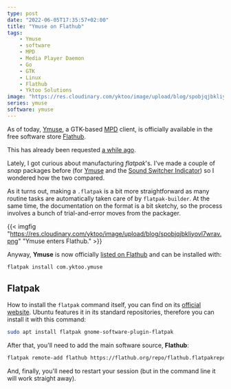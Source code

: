 ```yaml
---
type: post
date: "2022-06-05T17:35:57+02:00"
title: "Ymuse on Flathub"
tags:
    - Ymuse
    - software
    - MPD
    - Media Player Daemon
    - Go
    - GTK
    - Linux
    - Flathub
    - Yktoo Solutions
image: "https://res.cloudinary.com/yktoo/image/upload/blog/spobjqjbkliyovl7wrav.png"
series: ymuse
software: ymuse
---
```


As of today, [Ymuse](/software/ymuse), a GTK-based [MPD](https://www.musicpd.org/) client, is officially available in the free software store [Flathub](https://flathub.org/apps/details/com.yktoo.ymuse).

This has already been requested [a while ago](https://github.com/yktoo/ymuse/issues/12).

<!--more-->

Lately, I got curious about manufacturing *flatpak*'s. I've made a couple of *snap* packages before (for [Ymuse](/software/ymuse) and the [Sound Switcher Indicator](/software/sound-switcher-indicator)) so I wondered how the two compared.

As it turns out, making a `.flatpak` is a bit more straightforward as many routine tasks are automatically taken care of by `flatpak-builder`. At the same time, the documentation on the format is a bit sketchy, so the process involves a bunch of trial-and-error moves from the packager.

{{< imgfig "https://res.cloudinary.com/yktoo/image/upload/blog/spobjqjbkliyovl7wrav.png" "Ymuse enters Flathub." >}}

Anyway, **Ymuse** is now officially [listed on Flathub](https://github.com/flathub/com.yktoo.ymuse) and can be installed with:

```bash
flatpak install com.yktoo.ymuse
```

## Flatpak

How to install the `flatpak` command itself, you can find on its [official website](https://flatpak.org/setup/). Ubuntu features it in its standard repositories, therefore you can install it with this command:

```bash
sudo apt install flatpak gnome-software-plugin-flatpak
```

After that, you'll need to add the main software source, **Flathub**:

```bash
flatpak remote-add flathub https://flathub.org/repo/flathub.flatpakrepo
```

And, finally, you'll need to restart your session (but in the command line it will work straight away).
